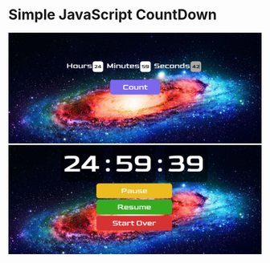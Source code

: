# Simple JavaScript CountDown

![JS countdown Script](/screenshots/1.png)
![JS countdown Script](/screenshots/2.png)

